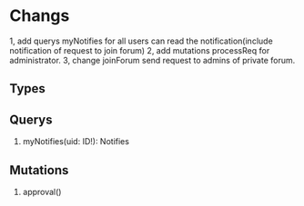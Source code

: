 # Changs

1, add querys myNotifies for all users can read the notification(include notification of request to join forum)
2, add mutations processReq for administrator.
3, change joinForum send request to admins of private forum.

## Types

## Querys

1. myNotifies(uid: ID!): Notifies

## Mutations

1. approval()
